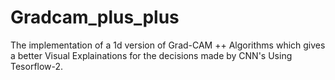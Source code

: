 # Gradcam_plus_plus
The implementation of a 1d version of Grad-CAM ++ Algorithms which gives a better  Visual Explainations for the decisions made by CNN's Using Tesorflow-2.
